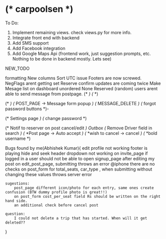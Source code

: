 (* carpoolsen *)
==========
To Do:

1. Implement remaining views. check views.py for more info.
2. Integrate front end with backend
3. Add SMS support
4. Add Facebook integration
5. Add Google Maps Api (frontend work, just suggestion prompts, etc. Nothing to be done in backend mostly. Lets see)


NEW_TODO

formatting
New columns Sort
UTC issue
Footers are now screwed.
NegFlags arent getting set
Reserve confirm updates are coming twice
Make Mesage list on dashboard unordered
None Reserved (random) users arent able to send message from postpage.
(* <!-- REPORT USER --> *)
(* <!-- TEll user about neg flags warning --> *)


(* <!-- EDIT_POST_PAGE --> *)
(* POST_PAGE -> Message form popup *)
(* MESSAGE_DELETE *)
(* forgot password buttons *)-

(* Settings page *)
(* change password *)




(* Notif to reserver on post cancel/edit *)
Outbox
(* Remove Driver field in search *)
(* *Post page -> Auto accept *)
(* *wish to cancel -> cancel *)
(* *bold username *)
<!-- Old posts = not changable -->

Bugs found by me(Abhishek Kumar){
	edit profile not working
	footer is playing hide and seek
	header dropdown not working on invite_page
	if logged in a user should not be able to open signup_page
	after editing my post on edit_post_page, submitting throws an error
	@iphone there are no checks on post_form for total_seats, car_type , when submitting without changing these values throws server error

	sugestions:
		post_page different icon/photo for each entry, same ones create confusion (BTW dummy profile photo is great!!)
		on post_form cost_per_seat field Rs should be written on the right hand side.
		an additional check before cancel post

	question:
		I could not delete a trip that has started. When will it get deleted??
}
